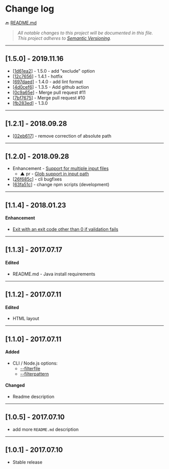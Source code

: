 # Change log

:back: [README.md](./README.md)

> _All notable changes to this project will be documented in this file._  
> _This project adheres to [Semantic Versioning](http://semver.org/)._

---

## [1.5.0] - 2019.11.16

- [[1d61ea2](https://github.com/dutchenkoOleg/node-w3c-validator/commit/1d61ea2271c52b65308f46ca754c3b77e337ac66)] - 1.5.0 - add "exclude" option
- [[12c7656](https://github.com/dutchenkoOleg/node-w3c-validator/commit/12c76567266d11cd00c9d07f97a045695b16dc74)] - 1.4.1 - hotfix
- [[697daed](https://github.com/dutchenkoOleg/node-w3c-validator/commit/697daed702d7685bf8ebc4a574ff2231c7f7a484)] - 1.4.0 - add lint format
- [[4d0cef6](https://github.com/dutchenkoOleg/node-w3c-validator/commit/4d0cef6551b5c7384d65fc95d3f414f389866886)] - 1.3.5 - Add github action
- [[0c9a65e](https://github.com/dutchenkoOleg/node-w3c-validator/commit/0c9a65ea37e366becfca19ceb1145b7e6e27bdd0)] - Merge pull request #11 
- [[7bf7675](https://github.com/dutchenkoOleg/node-w3c-validator/commit/7bf7675798b19abc0aabacf757a48d91000b4258)] - Merge pull request #10
- [[fb283ed](https://github.com/dutchenkoOleg/node-w3c-validator/commit/fb283ed00ed542b473634c23de24982a53797c5f)] - 1.3.0

---

## [1.2.1] - 2018.09.28

- [[02eb617](https://github.com/dutchenkoOleg/node-w3c-validator/commit/02eb617626bca3ca6bce14bd1824d7a26a2a3bac)] - remove correction of absolute path

---

## [1.2.0] - 2018.09.28


- Enhancement - [Support for multiple input files](https://github.com/dutchenkoOleg/node-w3c-validator/issues/5)
	- ▲ pr - [Glob support in input path](https://github.com/dutchenkoOleg/node-w3c-validator/pull/6)
- [[26f685c](https://github.com/dutchenkoOleg/node-w3c-validator/commit/26f685c3c5c83dce74de5f1c0d03094454ac44bf)] - cli bugfixes
- [[63fa51c](https://github.com/dutchenkoOleg/node-w3c-validator/commit/63fa51c2d0cb5799a5c9446746dab7387aa68ea7)] - change npm scripts (development)

---

## [1.1.4] - 2018.01.23

#### Enhancement

- [Exit with an exit code other than 0 if validation fails](https://github.com/dutchenkoOleg/node-w3c-validator/pull/2)

---

## [1.1.3] - 2017.07.17

#### Edited

- README.md - Java install requirements

--- 

## [1.1.2] - 2017.07.11

#### Edited

- HTML layout

---

## [1.1.0] - 2017.07.11

#### Added

- CLI / Node.js options:
	- [--filterfile <filename>](./README.md#--filterfile-filename)
	- [--filterpattern <pattern>](./README.md#--filterpattern-pattern)

#### Changed

- Readme description

---

## [1.0.5] - 2017.07.10

- add more `README.md` description

---

## [1.0.1] - 2017.07.10

- Stable release
